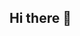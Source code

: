 ## Hi there 👋

<!--

The ttdu08 team is a french collective of passionate creators specializing in developing websites and digital platforms for gaming communities 🎮. Here's a snapshot of our projects and offerings:

ttdu08 Anime Channel: We've crafted a dedicated, private server for Nintendo Anime Channel enthusiasts, available on the Nintendo 3DS! 📺
Wiiverse: Our talent shines through in the recreation of Miiverse, bringing back the cherished social platform for gamers 🌐.
3D Themes 8: Discover a realm where you can personalize your Nintendo 3DS with an array of downloadable themes 🎨.
Our commitment doesn't end here; we're constantly exploring new horizons 🚀.

Explore more about us:

English website: https://ttdu08.fr/en
Discord server: [Join us](https://discord.com/invite/Yprk6jD9Cz)
We are currently a team of 7 at ttdu08, actively seeking Discord admins, developers, and translators for our various services! 🤝
-->
